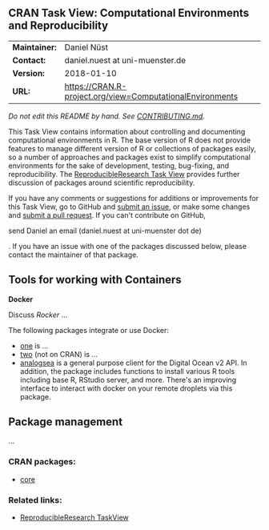 ## CRAN Task View: Computational Environments and Reproducibility

|                 |                                                             |
| --------------- | ----------------------------------------------------------- |
| **Maintainer:** | Daniel Nüst                                                 |
| **Contact:**    | daniel.nuest at uni-muenster.de                             |
| **Version:**    | 2018-01-10                                                  |
| **URL:**        | <https://CRAN.R-project.org/view=ComputationalEnvironments> |

<div>

*Do not edit this README by hand. See [CONTRIBUTING.md](CONTRIBUTING.md).*

This Task View contains information about controlling and documenting computational environments in R. The base version of R does not provide features to manage different version of R or collections of packages easily, so a number of approaches and packages exist to simplify computational environments for the sake of development, testing, bug-fixing, and reproducibility. The [ReproducibleResearch Task View](https://cran.r-project.org/view=ReproducibleResearch) provides further discussion of packages around scientific reproducibility.

If you have any comments or suggestions for additions or improvements for this Task View, go to GitHub and [submit an issue](https://github.com/o2r-project/ctv-computational-environments/issues), or make some changes and [submit a pull request](https://github.com/o2r-project/ctv-computational-environments/pulls). If you can't contribute on GitHub,

send Daniel an email (daniel.nuest at uni-muenster dot de)

. If you have an issue with one of the packages discussed below, please contact the maintainer of that package.

## Tools for working with Containers

**Docker**

Discuss *Rocker* ...

The following packages integrate or use Docker:

  - [one](http://cran.rstudio.com/web/packages/one/index.html) is ...
  - [two](https://github.com/) (not on CRAN) is ...
  - [analogsea](https://github.com/sckott/analogsea) is a general purpose client for the Digital Ocean v2 API. In addition, the package includes functions to install various R tools including base R, RStudio server, and more. There's an improving interface to interact with docker on your remote droplets via this package.

## Package management

...

</div>

### CRAN packages:

  - [core](http://cran.rstudio.com/web/packages/core/index.html)

### Related links:

  - [ReproducibleResearch TaskView](https://cran.r-project.org/view=ReproducibleResearch)

